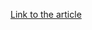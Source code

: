 [Link to the article](https://blog.eclecticiq.com/evolving-ransomware-threat-in-the-energy-sector?hsLang=en)
